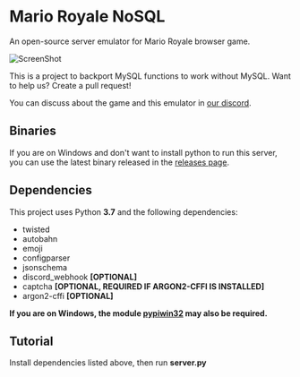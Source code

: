 # Mario Royale NoSQL
An open-source server emulator for Mario Royale browser game.

![ScreenShot](https://i.imgur.com/4gpGSLs.png)

This is a project to backport MySQL functions to work without MySQL. Want to help us? Create a pull request!

You can discuss about the game and this emulator in [our discord](https://discord.gg/kV72ezsQwt).

## Binaries
If you are on Windows and don't want to install python to run this server, you can use the latest binary released in the [releases page](https://github.com/Igoorx/PyRoyale/releases).

## Dependencies
This project uses Python <b>3.7</b> and the following dependencies:
- twisted
- autobahn
- emoji
- configparser
- jsonschema
- discord_webhook **[OPTIONAL]**
- captcha **[OPTIONAL, REQUIRED IF ARGON2-CFFI IS INSTALLED]**
- argon2-cffi **[OPTIONAL]**

<b>If you are on Windows, the module <u>pypiwin32</u> may also be required.</b> 

## Tutorial
Install dependencies listed above, then run **server.py**
